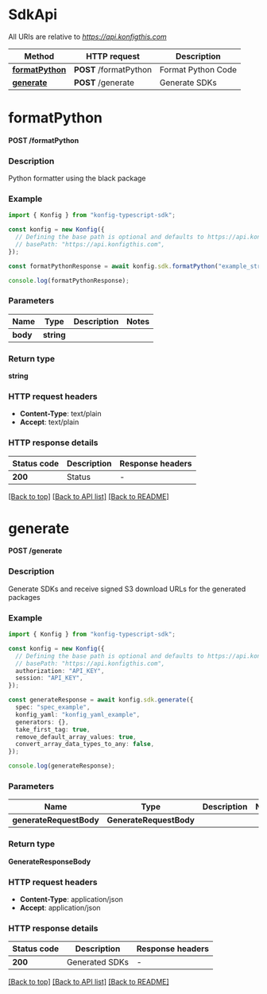 # SdkApi

All URIs are relative to *https://api.konfigthis.com*

Method | HTTP request | Description
------------- | ------------- | -------------
[**formatPython**](SdkApi.md#formatPython) | **POST** /formatPython | Format Python Code
[**generate**](SdkApi.md#generate) | **POST** /generate | Generate SDKs


# **formatPython**

#### **POST** /formatPython

### Description
Python formatter using the black package

### Example


```typescript
import { Konfig } from "konfig-typescript-sdk";

const konfig = new Konfig({
  // Defining the base path is optional and defaults to https://api.konfigthis.com
  // basePath: "https://api.konfigthis.com",
});

const formatPythonResponse = await konfig.sdk.formatPython("example_string");

console.log(formatPythonResponse);
```


### Parameters

Name | Type | Description  | Notes
------------- | ------------- | ------------- | -------------
 **body** | **string**|  |


### Return type

**string**

### HTTP request headers

 - **Content-Type**: text/plain
 - **Accept**: text/plain


### HTTP response details
| Status code | Description | Response headers |
|-------------|-------------|------------------|
**200** | Status |  -  |

[[Back to top]](#) [[Back to API list]](../README.md#documentation-for-api-endpoints) [[Back to README]](../README.md)

# **generate**

#### **POST** /generate

### Description
Generate SDKs and receive signed S3 download URLs for the generated packages

### Example


```typescript
import { Konfig } from "konfig-typescript-sdk";

const konfig = new Konfig({
  // Defining the base path is optional and defaults to https://api.konfigthis.com
  // basePath: "https://api.konfigthis.com",
  authorization: "API_KEY",
  session: "API_KEY",
});

const generateResponse = await konfig.sdk.generate({
  spec: "spec_example",
  konfig_yaml: "konfig_yaml_example",
  generators: {},
  take_first_tag: true,
  remove_default_array_values: true,
  convert_array_data_types_to_any: false,
});

console.log(generateResponse);
```


### Parameters

Name | Type | Description  | Notes
------------- | ------------- | ------------- | -------------
 **generateRequestBody** | **GenerateRequestBody**|  |


### Return type

**GenerateResponseBody**

### HTTP request headers

 - **Content-Type**: application/json
 - **Accept**: application/json


### HTTP response details
| Status code | Description | Response headers |
|-------------|-------------|------------------|
**200** | Generated SDKs |  -  |

[[Back to top]](#) [[Back to API list]](../README.md#documentation-for-api-endpoints) [[Back to README]](../README.md)


